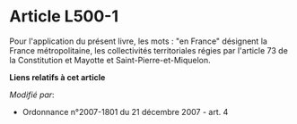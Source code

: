 # Article L500-1

Pour l'application du présent livre, les mots : "en France" désignent la France métropolitaine, les collectivités
territoriales régies par l'article 73 de la Constitution et Mayotte et Saint-Pierre-et-Miquelon.

**Liens relatifs à cet article**

_Modifié par_:

  - Ordonnance n°2007-1801 du 21 décembre 2007 - art. 4
